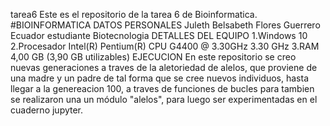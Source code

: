 tarea6 Este es el repositorio de la tarea 6 de Bioinformatica. #BIOINFORMATICA DATOS PERSONALES Juleth Belsabeth Flores Guerrero Ecuador estudiante Biotecnologia DETALLES DEL EQUIPO 1.Windows 10 2.Procesador Intel(R) Pentium(R) CPU G4400 @ 3.30GHz 3.30 GHz 3.RAM 4,00 GB (3,90 GB utilizables) EJECUCION En este repositorio se creo nuevas generaciones a traves de la aletoriedad de alelos, que proviene de una madre y un padre de tal forma que se cree nuevos individuos, hasta llegar a la genereacion 100, a traves de funciones de bucles para tambien se realizaron una un módulo "alelos", para luego ser experimentadas en el cuaderno jupyter.
